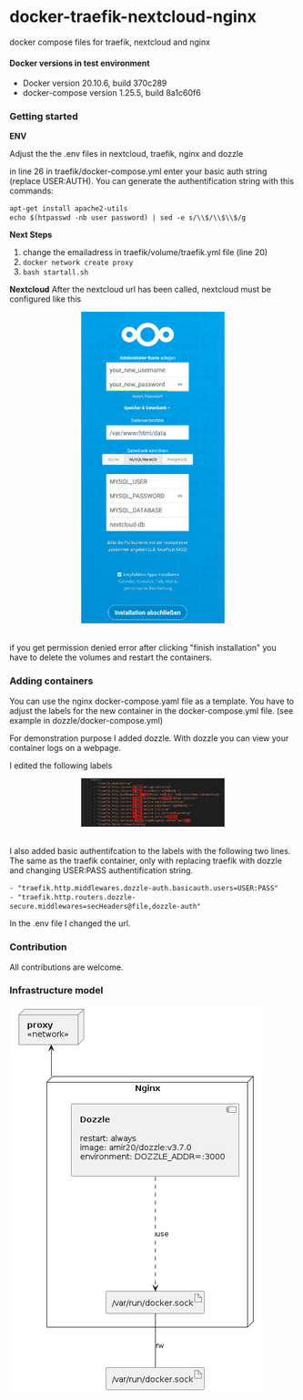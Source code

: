 # docker-traefik-nextcloud-nginx
docker compose files for traefik, nextcloud and nginx

#### Docker versions in test environment

- Docker version 20.10.6, build 370c289
- docker-compose version 1.25.5, build 8a1c60f6

### Getting started

**ENV**

Adjust the the .env files in nextcloud, traefik, nginx and dozzle

in line 26 in traefik/docker-compose.yml enter your basic auth string (replace USER:AUTH). You can generate the authentification string with this commands:
```
apt-get install apache2-utils
echo $(htpasswd -nb user password) | sed -e s/\\$/\\$\\$/g
```

**Next Steps**
1. change the emailadress in traefik/volume/traefik.yml file (line 20)
2. ```docker network create proxy```
3. ```bash startall.sh``` 

**Nextcloud**
After the nextcloud url has been called, nextcloud must be configured like this
<p align="center">
    <img src="/nextcloud.png" width="50%">
    <br/><br/>
</p>

if you get permission denied error after clicking "finish installation" you have to delete the volumes and restart the containers. 

### Adding containers
You can use the nginx docker-compose.yaml file as a template. 
You have to adjust the labels for the new container in the docker-compose.yml file. (see example in dozzle/docker-compose.yml)

For demonstration purpose I added dozzle. With dozzle you can view your container logs on a webpage.

I edited the following labels
<p align="center">
    <img src="/add_containers.png" width="50%">
    <br/><br/>
</p>

I also added basic authentifcation to the labels with the following two lines. The same as the traefik container, only with replacing traefik with dozzle and changing USER:PASS authentification string.

```
- "traefik.http.middlewares.dozzle-auth.basicauth.users=USER:PASS"
- "traefik.http.routers.dozzle-secure.middlewares=secHeaders@file,dozzle-auth"
```

In the .env file I changed the url. 

### Contribution
All contributions are welcome.


### Infrastructure model

![Infrastructure model](.infragenie/infrastructure_model.png)